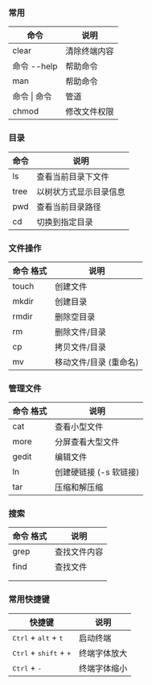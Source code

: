 ### 常用

| 命令         | 说明         |
| ------------ | ------------ |
| clear        | 清除终端内容 |
| 命令 --help  | 帮助命令     |
| man          | 帮助命令     |
| 命令 \| 命令 | 管道         |
| chmod        | 修改文件权限 |

### 目录

| 命令 | 说明                   |
| ---- | ---------------------- |
| ls   | 查看当前目录下文件     |
| tree | 以树状方式显示目录信息 |
| pwd  | 查看当前目录路径       |
| cd   | 切换到指定目录         |

### 文件操作

| 命令 格式 | 说明                   |
| --------- | ---------------------- |
| touch     | 创建文件               |
| mkdir     | 创建目录               |
| rmdir     | 删除空目录             |
| rm        | 删除文件/目录          |
| cp        | 拷贝文件/目录          |
| mv        | 移动文件/目录 (重命名) |

### 管理文件

| 命令 格式 | 说明                    |
| --------- | ----------------------- |
| cat       | 查看小型文件            |
| more      | 分屏查看大型文件        |
| gedit     | 编辑文件                |
| ln        | 创建硬链接  (-s 软链接) |
| tar       | 压缩和解压缩            |

### 搜索

| 命令 格式 | 说明         |
| --------- | ------------ |
| grep      | 查找文件内容 |
| find      | 查找文件     |
|           |              |
|           |              |



### 常用快捷键

| 快捷键                                            | 说明         |
| ------------------------------------------------- | ------------ |
| <kbd>Ctrl</kbd> + <kbd>alt</kbd> + <kbd>t</kbd>   | 启动终端     |
| <kbd>Ctrl</kbd> + <kbd>shift</kbd> + <kbd>+</kbd> | 终端字体放大 |
| <kbd>Ctrl</kbd> + <kbd>-</kbd>                    | 终端字体缩小 |

